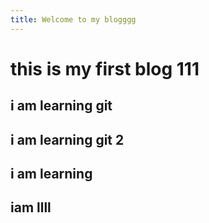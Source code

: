 ```yaml
---
title: Welcome to my blogggg
---
```


# this is my first blog 111

## i am learning git

## i am learning git 2

## i am learning


## iam llll 